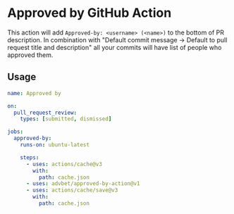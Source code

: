 # Approved by GitHub Action

This action will add `Approved-by: <username> (<name>)` to the bottom of PR description.
In combination with "Default commit message -> Default to pull request title and description" all your commits will have list of people who approved them.

## Usage

```yml
name: Approved by

on:
  pull_request_review:
    types: [submitted, dismissed]

jobs:
  approved-by:
    runs-on: ubuntu-latest

    steps:
      - uses: actions/cache@v3
        with:
          path: cache.json    
      - uses: advbet/approved-by-action@v1
      - uses: actions/cache/save@v3
        with:
          path: cache.json
```
